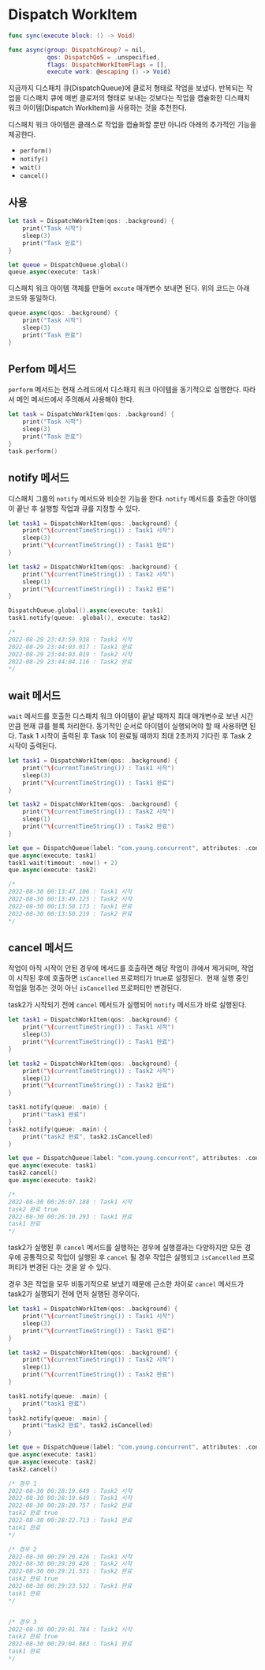 # **Dispatch WorkItem**

```swift
func sync(execute block: () -> Void)

func async(group: DispatchGroup? = nil,
           qos: DispatchQoS = .unspecified,
           flags: DispatchWorkItemFlags = [],
           execute work: @escaping () -> Void)
```

지금까지 디스패치 큐(DispatchQueue)에 클로저 형태로 작업을 보냈다. 반복되는 작업을 디스패치 큐에 매번 클로저의 형태로 보내는 것보다는 작업을 캡슐화한 디스패치 워크 아이템(Dispatch WorkItem)을 사용하는 것을 추천한다.

디스패치 워크 아이템은 클래스로 작업을 캡슐화할 뿐만 아니라 아래의 추가적인 기능을 제공한다.

- `perform()`
- `notify()`
- `wait()`
- `cancel()`

## **사용**

```swift
let task = DispatchWorkItem(qos: .background) {
    print("Task 시작")
    sleep(3)
    print("Task 완료")
}

let queue = DispatchQueue.global()
queue.async(execute: task)
```

디스패치 워크 아이템 객체를 만들어 `excute` 매개변수 보내면 된다. 위의 코드는 아래 코드와 동일하다.

```swift
queue.async(qos: .background) {
    print("Task 시작")
    sleep(3)
    print("Task 완료")
}
```

## **Perfom 메서드**

`perform` 메서드는 현재 스레드에서 디스패치 워크 아이템을 동기적으로 실행한다. 따라서 메인 메서드에서 주의해서 사용해야 한다.

```swift
let task = DispatchWorkItem(qos: .background) {
    print("Task 시작")
    sleep(3)
    print("Task 완료")
}
task.perform()
```

## **notify 메서드**

디스패치 그룹의 `notify` 메서드와 비슷한 기능을 한다. `notify` 메서드를 호출한 아이템이 끝난 후 실행할 작업과 큐를 지정할 수 있다. 

```swift
let task1 = DispatchWorkItem(qos: .background) {
    print("\(currentTimeString()) : Task1 시작")
    sleep(3)
    print("\(currentTimeString()) : Task1 완료")
}

let task2 = DispatchWorkItem(qos: .background) {
    print("\(currentTimeString()) : Task2 시작")
    sleep(1)
    print("\(currentTimeString()) : Task2 완료")
}

DispatchQueue.global().async(execute: task1)
task1.notify(queue: .global(), execute: task2)

/*
2022-08-29 23:43:59.938 : Task1 시작
2022-08-29 23:44:03.017 : Task1 완료
2022-08-29 23:44:03.019 : Task2 시작
2022-08-29 23:44:04.116 : Task2 완료
*/
```

## **wait 메서드**

`wait` 메서드를 호출한 디스패치 워크 아이템이 끝날 때까지 최대 매개변수로 보낸 시간만큼 현재 큐를 블록 처리한다. 동기적인 순서로 아이템이 실행되어야 할 때 사용하면 된다. Task 1 시작이 출력된 후 Task 1이 완료될 때까지 최대 2초까지 기다린 후 Task 2 시작이 출력된다.

```swift
let task1 = DispatchWorkItem(qos: .background) {
    print("\(currentTimeString()) : Task1 시작")
    sleep(3)
    print("\(currentTimeString()) : Task1 완료")
}

let task2 = DispatchWorkItem(qos: .background) {
    print("\(currentTimeString()) : Task2 시작")
    sleep(1)
    print("\(currentTimeString()) : Task2 완료")
}

let que = DispatchQueue(label: "com.young.concurrent", attributes: .concurrent)
que.async(execute: task1)
task1.wait(timeout: .now() + 2)
que.async(execute: task2)

/*
2022-08-30 00:13:47.106 : Task1 시작
2022-08-30 00:13:49.125 : Task2 시작
2022-08-30 00:13:50.173 : Task1 완료
2022-08-30 00:13:50.219 : Task2 완료
*/
```

## **cancel 메서드**

작업이 아직 시작이 안된 경우에 메서드를 호출하면 해당 작업이 큐에서 제거되며, 작업이 시작된 후에 호출하면 `isCancelled` 프로퍼티가 true로 설정된다.  현재 실행 중인 작업을 멈추는 것이 아닌 `isCancelled` 프로퍼티만 변경된다.

task2가 시작되기 전에 `cancel` 메서드가 실행되어 `notify` 메서드가 바로 실행된다.

```swift
let task1 = DispatchWorkItem(qos: .background) {
    print("\(currentTimeString()) : Task1 시작")
    sleep(3)
    print("\(currentTimeString()) : Task1 완료")
}

let task2 = DispatchWorkItem(qos: .background) {
    print("\(currentTimeString()) : Task2 시작")
    sleep(1)
    print("\(currentTimeString()) : Task2 완료")
}

task1.notify(queue: .main) {
    print("task1 완료")
}
task2.notify(queue: .main) {
    print("task2 완료", task2.isCancelled)
}

let que = DispatchQueue(label: "com.young.concurrent", attributes: .concurrent)
que.async(execute: task1)
task2.cancel()
que.async(execute: task2)

/*
2022-08-30 00:26:07.188 : Task1 시작
task2 완료 true
2022-08-30 00:26:10.293 : Task1 완료
task1 완료
*/
```

task2가 실행된 후 `cancel` 메서드를 실행하는 경우에 실행결과는 다양하지만 모든 경우에 공통적으로 작업이 실행된 후 `cancel` 될 경우 작업은 실행되고 `isCancelled` 프로퍼티가 변경된 다는 것을 알 수 있다. 

경우 3은 작업을 모두 비동기적으로 보냈기 때문에 근소한 차이로 `cancel` 메서드가 task2가 실행되기 전에 먼저 실행된 경우이다.

```swift
let task1 = DispatchWorkItem(qos: .background) {
    print("\(currentTimeString()) : Task1 시작")
    sleep(3)
    print("\(currentTimeString()) : Task1 완료")
}

let task2 = DispatchWorkItem(qos: .background) {
    print("\(currentTimeString()) : Task2 시작")
    sleep(1)
    print("\(currentTimeString()) : Task2 완료")
}

task1.notify(queue: .main) {
    print("task1 완료")
}
task2.notify(queue: .main) {
    print("task2 완료", task2.isCancelled)
}

let que = DispatchQueue(label: "com.young.concurrent", attributes: .concurrent)
que.async(execute: task1)
que.async(execute: task2)
task2.cancel()

/* 경우 1
2022-08-30 00:28:19.649 : Task2 시작
2022-08-30 00:28:19.649 : Task1 시작
2022-08-30 00:28:20.757 : Task2 완료
task2 완료 true
2022-08-30 00:28:22.713 : Task1 완료
task1 완료
*/

/* 경우 2
2022-08-30 00:29:20.426 : Task1 시작
2022-08-30 00:29:20.426 : Task2 시작
2022-08-30 00:29:21.531 : Task2 완료
task2 완료 true
2022-08-30 00:29:23.532 : Task1 완료
task1 완료
*/


/* 경우 3
2022-08-30 00:29:01.784 : Task1 시작
task2 완료 true
2022-08-30 00:29:04.883 : Task1 완료
task1 완료
*/
```